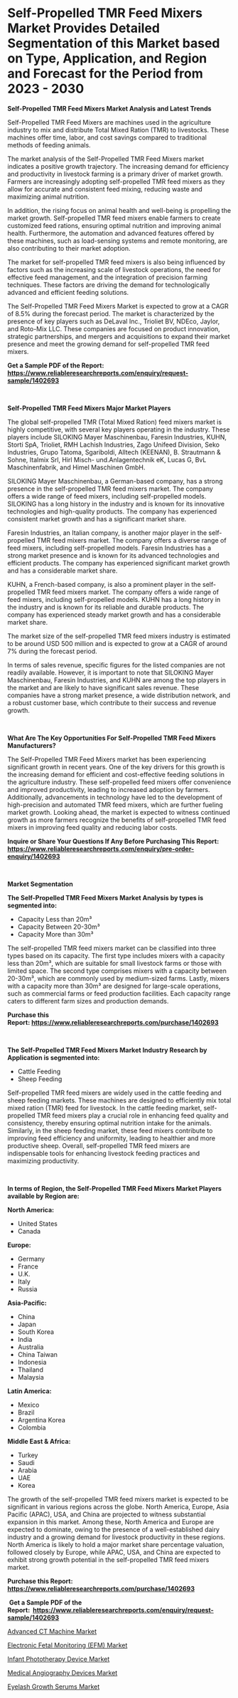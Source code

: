 <p><h1>Self-Propelled TMR Feed Mixers Market Provides Detailed Segmentation of this Market based on Type, Application, and Region and Forecast for the Period from 2023 - 2030</h1></p><p><strong>Self-Propelled TMR Feed Mixers Market Analysis and Latest Trends</strong></p>
<p><p>Self-Propelled TMR Feed Mixers are machines used in the agriculture industry to mix and distribute Total Mixed Ration (TMR) to livestocks. These machines offer time, labor, and cost savings compared to traditional methods of feeding animals.</p><p>The market analysis of the Self-Propelled TMR Feed Mixers market indicates a positive growth trajectory. The increasing demand for efficiency and productivity in livestock farming is a primary driver of market growth. Farmers are increasingly adopting self-propelled TMR feed mixers as they allow for accurate and consistent feed mixing, reducing waste and maximizing animal nutrition.</p><p>In addition, the rising focus on animal health and well-being is propelling the market growth. Self-propelled TMR feed mixers enable farmers to create customized feed rations, ensuring optimal nutrition and improving animal health. Furthermore, the automation and advanced features offered by these machines, such as load-sensing systems and remote monitoring, are also contributing to their market adoption.</p><p>The market for self-propelled TMR feed mixers is also being influenced by factors such as the increasing scale of livestock operations, the need for effective feed management, and the integration of precision farming techniques. These factors are driving the demand for technologically advanced and efficient feeding solutions.</p><p>The Self-Propelled TMR Feed Mixers Market is expected to grow at a CAGR of 8.5% during the forecast period. The market is characterized by the presence of key players such as DeLaval Inc., Trioliet BV, NDEco, Jaylor, and Roto-Mix LLC. These companies are focused on product innovation, strategic partnerships, and mergers and acquisitions to expand their market presence and meet the growing demand for self-propelled TMR feed mixers.</p></p>
<p><strong>Get a Sample PDF of the Report:&nbsp; <a href="https://www.reliableresearchreports.com/enquiry/request-sample/1402693">https://www.reliableresearchreports.com/enquiry/request-sample/1402693</a></strong></p>
<p>&nbsp;</p>
<p><strong>Self-Propelled TMR Feed Mixers Major Market Players</strong></p>
<p><p>The global self-propelled TMR (Total Mixed Ration) feed mixers market is highly competitive, with several key players operating in the industry. These players include SILOKING Mayer Maschinenbau, Faresin Industries, KUHN, Storti SpA, Trioliet, RMH Lachish Industries, Zago Unifeed Division, Seko Industries, Grupo Tatoma, Sgariboldi, Alltech (KEENAN), B. Strautmann & Sohne, Italmix Srl, Hirl Misch- und.Anlagentechnik eK, Lucas G, BvL Maschinenfabrik, and Himel Maschinen GmbH.</p><p>SILOKING Mayer Maschinenbau, a German-based company, has a strong presence in the self-propelled TMR feed mixers market. The company offers a wide range of feed mixers, including self-propelled models. SILOKING has a long history in the industry and is known for its innovative technologies and high-quality products. The company has experienced consistent market growth and has a significant market share.</p><p>Faresin Industries, an Italian company, is another major player in the self-propelled TMR feed mixers market. The company offers a diverse range of feed mixers, including self-propelled models. Faresin Industries has a strong market presence and is known for its advanced technologies and efficient products. The company has experienced significant market growth and has a considerable market share.</p><p>KUHN, a French-based company, is also a prominent player in the self-propelled TMR feed mixers market. The company offers a wide range of feed mixers, including self-propelled models. KUHN has a long history in the industry and is known for its reliable and durable products. The company has experienced steady market growth and has a considerable market share.</p><p>The market size of the self-propelled TMR feed mixers industry is estimated to be around USD 500 million and is expected to grow at a CAGR of around 7% during the forecast period.</p><p>In terms of sales revenue, specific figures for the listed companies are not readily available. However, it is important to note that SILOKING Mayer Maschinenbau, Faresin Industries, and KUHN are among the top players in the market and are likely to have significant sales revenue. These companies have a strong market presence, a wide distribution network, and a robust customer base, which contribute to their success and revenue growth.</p></p>
<p>&nbsp;</p>
<p><strong>What Are The Key Opportunities For Self-Propelled TMR Feed Mixers Manufacturers?</strong></p>
<p><p>The Self-Propelled TMR Feed Mixers market has been experiencing significant growth in recent years. One of the key drivers for this growth is the increasing demand for efficient and cost-effective feeding solutions in the agriculture industry. These self-propelled feed mixers offer convenience and improved productivity, leading to increased adoption by farmers. Additionally, advancements in technology have led to the development of high-precision and automated TMR feed mixers, which are further fueling market growth. Looking ahead, the market is expected to witness continued growth as more farmers recognize the benefits of self-propelled TMR feed mixers in improving feed quality and reducing labor costs.</p></p>
<p><strong>Inquire or Share Your Questions If Any Before Purchasing This Report: <a href="https://www.reliableresearchreports.com/enquiry/pre-order-enquiry/1402693">https://www.reliableresearchreports.com/enquiry/pre-order-enquiry/1402693</a></strong></p>
<p>&nbsp;</p>
<p><strong>Market Segmentation</strong></p>
<p><strong>The Self-Propelled TMR Feed Mixers Market Analysis by types is segmented into:</strong></p>
<p><ul><li>Capacity Less than 20m³</li><li>Capacity Between 20-30m³</li><li>Capacity More than 30m³</li></ul></p>
<p><p>The self-propelled TMR feed mixers market can be classified into three types based on its capacity. The first type includes mixers with a capacity less than 20m³, which are suitable for small livestock farms or those with limited space. The second type comprises mixers with a capacity between 20-30m³, which are commonly used by medium-sized farms. Lastly, mixers with a capacity more than 30m³ are designed for large-scale operations, such as commercial farms or feed production facilities. Each capacity range caters to different farm sizes and production demands.</p></p>
<p><strong>Purchase this Report:&nbsp;<a href="https://www.reliableresearchreports.com/purchase/1402693">https://www.reliableresearchreports.com/purchase/1402693</a></strong></p>
<p>&nbsp;</p>
<p><strong>The Self-Propelled TMR Feed Mixers Market Industry Research by Application is segmented into:</strong></p>
<p><ul><li>Cattle Feeding</li><li>Sheep Feeding</li></ul></p>
<p><p>Self-propelled TMR feed mixers are widely used in the cattle feeding and sheep feeding markets. These machines are designed to efficiently mix total mixed ration (TMR) feed for livestock. In the cattle feeding market, self-propelled TMR feed mixers play a crucial role in enhancing feed quality and consistency, thereby ensuring optimal nutrition intake for the animals. Similarly, in the sheep feeding market, these feed mixers contribute to improving feed efficiency and uniformity, leading to healthier and more productive sheep. Overall, self-propelled TMR feed mixers are indispensable tools for enhancing livestock feeding practices and maximizing productivity.</p></p>
<p>&nbsp;</p>
<p><strong>In terms of Region, the Self-Propelled TMR Feed Mixers Market Players available by Region are:</strong></p>
<p>
    <p> <strong> North America: </strong>
        <ul>
            <li>United States</li>
            <li>Canada</li>
        </ul>
        </p> 
    <p> <strong> Europe: </strong>
        <ul>
            <li>Germany</li>
            <li>France</li>
            <li>U.K.</li>
            <li>Italy</li>
            <li>Russia</li>
        </ul>
        </p> 
    <p> <strong> Asia-Pacific: </strong>
        <ul>
            <li>China</li>
            <li>Japan</li>
            <li>South Korea</li>
            <li>India</li>
            <li>Australia</li>
            <li>China Taiwan</li>
            <li>Indonesia</li>
            <li>Thailand</li>
            <li>Malaysia</li>
        </ul>
        </p> 
    <p> <strong> Latin America: </strong>
        <ul>
            <li>Mexico</li>
            <li>Brazil</li>
            <li>Argentina Korea</li>
            <li>Colombia</li>
        </ul>
        </p> 
    <p> <strong> Middle East & Africa: </strong>
        <ul>
            <li>Turkey</li>
            <li>Saudi</li>
            <li>Arabia</li>
            <li>UAE</li>
            <li>Korea</li>
        </ul>
    </p>
    </p>
<p><p>The growth of the self-propelled TMR feed mixers market is expected to be significant in various regions across the globe. North America, Europe, Asia Pacific (APAC), USA, and China are projected to witness substantial expansion in this market. Among these, North America and Europe are expected to dominate, owing to the presence of a well-established dairy industry and a growing demand for livestock productivity in these regions. North America is likely to hold a major market share percentage valuation, followed closely by Europe, while APAC, USA, and China are expected to exhibit strong growth potential in the self-propelled TMR feed mixers market.</p></p>
<p><strong>Purchase this Report: <a href="https://www.reliableresearchreports.com/purchase/1402693">https://www.reliableresearchreports.com/purchase/1402693</a></strong></p>
<p>&nbsp;<strong>Get a Sample PDF of the Report:&nbsp;&nbsp;<a href="https://www.reliableresearchreports.com/enquiry/request-sample/1402693">https://www.reliableresearchreports.com/enquiry/request-sample/1402693</a></strong></p>
<p><strong></strong></p>
<p><p><a href="https://medium.com/@twilabailey2000/advanced-ct-machine-market-insight-market-trends-growth-forecasted-from-2023-to-2030-2f624fb2752b">Advanced CT Machine Market</a></p><p><a href="https://medium.com/@tyreldooley/electronic-fetal-monitoring-efm-market-exploring-market-share-market-trends-and-future-growth-be761accdd61">Electronic Fetal Monitoring (EFM) Market</a></p><p><a href="https://medium.com/@chazmonahan2023/infant-phototherapy-device-market-share-evolution-and-market-growth-trends-2023-2030-afa43d16a619">Infant Phototherapy Device Market</a></p><p><a href="https://medium.com/@trystanward/medical-angiography-devices-market-size-and-market-trends-complete-industry-overview-2023-to-2030-5f2b889305b3">Medical Angiography Devices Market</a></p><p><a href="https://medium.com/@orphabrakus2023/eyelash-growth-serums-market-comprehensive-assessment-by-type-application-and-geography-3682abb650e1">Eyelash Growth Serums Market</a></p></p>